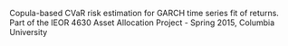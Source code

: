 Copula-based CVaR risk estimation for GARCH time series fit of returns.
Part of the IEOR 4630 Asset Allocation Project - Spring 2015, Columbia University
